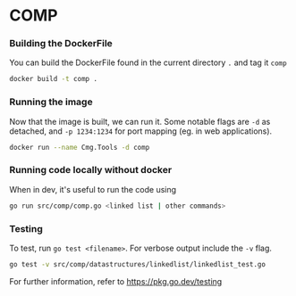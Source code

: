 # COMP

### Building the DockerFile

You can build the DockerFile found in the current directory `.` and tag it `comp`

```bash
docker build -t comp .
```

### Running the image

Now that the image is built, we can run it. Some notable flags are `-d` as detached, and `-p 1234:1234` for port mapping (eg. in web applications).

```bash
docker run --name Cmg.Tools -d comp
```

### Running code locally without docker

When in dev, it's useful to run the code using

```bash
go run src/comp/comp.go <linked list | other commands>
```

### Testing

To test, run `go test <filename>`. For verbose output include the `-v` flag.

```bash
go test -v src/comp/datastructures/linkedlist/linkedlist_test.go
```

For further information, refer to https://pkg.go.dev/testing
